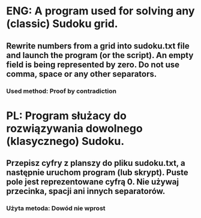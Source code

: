 # ENG: A program used for solving any (classic) Sudoku grid.
## Rewrite numbers from a grid into sudoku.txt file and launch the program (or the script). An empty field is being represented by zero. Do not use comma, space or any other separators.
### Used method: Proof by contradiction

# PL: Program służacy do rozwiązywania dowolnego (klasycznego) Sudoku. 
## Przepisz cyfry z planszy do pliku sudoku.txt, a następnie uruchom program (lub skrypt). Puste pole jest reprezentowane cyfrą 0. Nie używaj przecinka, spacji ani innych separatorów.
### Użyta metoda: Dowód nie wprost
